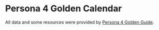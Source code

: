 # Persona 4 Golden Calendar

All data and some resources were provided by [Persona 4 Golden Guide](https://github.com/LawlietBlack/Persona-4-Golden-Guide).
